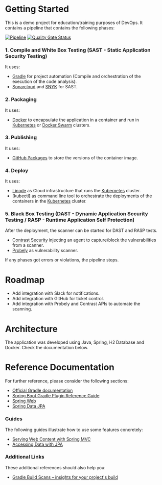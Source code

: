 # Getting Started

This is a demo project for education/training purposes of DevOps.
It contains a pipeline that contains the following phases:

[![Pipeline](https://github.com/fvilarinho/demo/actions/workflows/pipeline.yml/badge.svg)](https://github.com/fvilarinho/demo/actions/workflows/pipeline.yml)
[![Quality Gate Status](https://sonarcloud.io/api/project_badges/measure?project=fvilarinho_demo&metric=alert_status)](https://sonarcloud.io/dashboard?id=fvilarinho_demo)


### 1. Compile and White Box Testing (SAST - Static Application Security Testing)
It uses:
- [Gradle](https://www.gradle.org) for project automation (Compile and orchestration of the execution of the code analysis).
- [Sonarcloud](https://sonarcloud.io) and [SNYK](https://snyk.io) for SAST.

### 2. Packaging
It uses:
- [Docker](https://www.docker.com) to encapsulate the application in a container and run in [Kubernetes](https://kubernetes.io) or [Docker Swarm](https://docs.docker.com/engine/swarm) clusters.

### 3. Publishing
It uses:
- [GitHub Packages](https://github.com/features/packages) to store the versions of the container image.

### 4. Deploy
It uses:
- [Linode](https://www.linode.com) as Cloud infrastructure that runs the [Kubernetes](https://kubernetes.io) cluster.
- [kubectl] as command line tool to orchestrate the deployments of the containers in the [Kubernetes](https://kubernetes.io) cluster.

### 5. Black Box Testing (DAST - Dynamic Application Security Testing / RASP - Runtime Application Self Protection)
After the deployment, the scanner can be started for DAST and RASP tests.
- [Contrast Security](https://www.contrastsecurity.com) injecting an agent to capture/block the vulnerabilities from a scanner.
- [Probely](https://probely.com) as vulnerability scanner.

If any phases got errors or violations, the pipeline stops.

# Roadmap
- Add integration with Slack for notifications.
- Add integration with GitHub for ticket control.
- Add integration with Probely and Contrast APIs to automate the scanning.

# Architecture
The application was developed using Java, Spring, H2 Database and Docker. Check the documentation below.

# Reference Documentation
For further reference, please consider the following sections:

- [Official Gradle documentation](https://docs.gradle.org)
- [Spring Boot Gradle Plugin Reference Guide](https://docs.spring.io/spring-boot/docs/2.4.4/gradle-plugin/reference/html/)
- [Spring Web](https://docs.spring.io/spring-boot/docs/2.4.4/reference/htmlsingle/#boot-features-developing-web-applications)
- [Spring Data JPA](https://docs.spring.io/spring-boot/docs/2.4.4/reference/htmlsingle/#boot-features-jpa-and-spring-data)

### Guides
The following guides illustrate how to use some features concretely:

- [Serving Web Content with Spring MVC](https://spring.io/guides/gs/serving-web-content/)
- [Accessing Data with JPA](https://spring.io/guides/gs/accessing-data-jpa/)

### Additional Links
These additional references should also help you:

- [Gradle Build Scans – insights for your project's build](https://scans.gradle.com#gradle)
